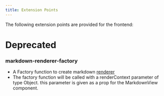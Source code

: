 ```yaml
---
title: Extension Points
---
```


The following extension points are provided for the frontend:

# Deprecated

### markdown-renderer-factory
- A Factory function to create markdown [renderer](https://github.com/rexxars/react-markdown#node-types)
- The factory function will be called with a renderContext parameter of type Object. this parameter is given as a prop for the MarkdownView component.
